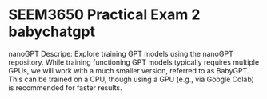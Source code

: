 # SEEM3650 Practical Exam 2 babychatgpt 
nanoGPT
Descripe: Explore training GPT models using the nanoGPT repository. While
training functioning GPT models typically requires multiple GPUs, we will work with a much smaller
version, referred to as BabyGPT. This can be trained on a CPU, though using a GPU (e.g., via Google
Colab) is recommended for faster results.

